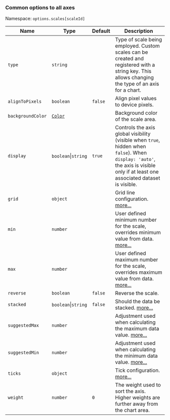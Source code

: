 ### Common options to all axes

Namespace: `options.scales[scaleId]`

| Name | Type | Default | Description
| ---- | ---- | ------- | -----------
| `type` | `string` | | Type of scale being employed. Custom scales can be created and registered with a string key. This allows changing the type of an axis for a chart.
| `alignToPixels` | `boolean` | `false` | Align pixel values to device pixels.
| `backgroundColor` | [`Color`](../general/colors.md) | | Background color of the scale area.
| `display` | `boolean`\|`string` | `true` | Controls the axis global visibility (visible when `true`, hidden when `false`). When `display: 'auto'`, the axis is visible only if at least one associated dataset is visible.
| `grid` | `object` | | Grid line configuration. [more...](./styling.mdx#grid-line-configuration)
| `min` | `number` | | User defined minimum number for the scale, overrides minimum value from data. [more...](./index.mdx#axis-range-settings)
| `max` | `number` | | User defined maximum number for the scale, overrides maximum value from data. [more...](./index.mdx#axis-range-settings)
| `reverse` | `boolean` | `false` | Reverse the scale.
| `stacked` | `boolean`\|`string` | `false` | Should the data be stacked. [more...](./index.mdx#stacking)
| `suggestedMax` | `number` | | Adjustment used when calculating the maximum data value. [more...](./index.mdx#axis-range-settings)
| `suggestedMin` | `number` | | Adjustment used when calculating the minimum data value. [more...](./index.mdx#axis-range-settings)
| `ticks` | `object` | | Tick configuration. [more...](#tick-configuration)
| `weight` | `number` | `0` | The weight used to sort the axis. Higher weights are further away from the chart area.
